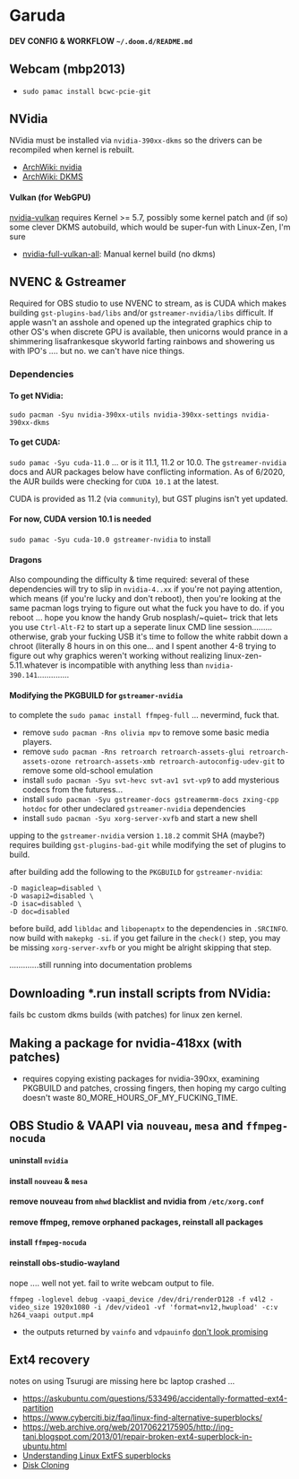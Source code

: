 # Garuda

#### DEV CONFIG & WORKFLOW `~/.doom.d/README.md`

## Webcam (mbp2013)

- `sudo pamac install bcwc-pcie-git`

## NVidia

NVidia must be installed via `nvidia-390xx-dkms` so the drivers can be
recompiled when kernel is rebuilt.

- [ArchWiki: nvidia](https://wiki.archlinux.org/index.php/NVIDIA#Installation)
- [ArchWiki: DKMS](https://wiki.archlinux.org/index.php/Dynamic_Kernel_Module_Support)

#### Vulkan (for WebGPU)

[nvidia-vulkan](https://aur.archlinux.org/packages/nvidia-vulkan) requires
Kernel >= 5.7, possibly some kernel patch and (if so) some clever DKMS
autobuild, which would be super-fun with Linux-Zen, I'm sure

- [nvidia-full-vulkan-all](https://aur.archlinux.org/packages/nvidia-full-vulkan-all):
  Manual kernel build (no dkms)

## NVENC & Gstreamer

Required for OBS studio to use NVENC to stream, as is CUDA which makes building
`gst-plugins-bad/libs` and/or `gstreamer-nvidia/libs` difficult. If apple wasn't
an asshole and opened up the integrated graphics chip to other OS's when
discrete GPU is available, then unicorns would prance in a shimmering
lisafrankesque skyworld farting rainbows and showering us with IPO's .... but
no. we can't have nice things.

### Dependencies

#### To get NVidia: 

`sudo pacman -Syu nvidia-390xx-utils nvidia-390xx-settings nvidia-390xx-dkms`

#### To get CUDA: 

`sudo pamac -Syu cuda-11.0` ... or is it 11.1, 11.2 or 10.0. The
`gstreamer-nvidia` docs and AUR packages below have conflicting information. As
of 6/2020, the AUR builds were checking for `CUDA 10.1` at the latest.

CUDA is provided as 11.2 (via `community`), but GST plugins isn't yet updated.

#### For now, CUDA version 10.1 is needed

`sudo pamac -Syu cuda-10.0 gstreamer-nvidia` to install 

#### Dragons

Also compounding the difficulty & time required: several of these dependencies
will try to slip in `nvidia-4..xx` if you're not paying attention, which means
(if you're lucky and don't reboot), then you're looking at the same pacman logs
trying to figure out what the fuck you have to do. if you reboot ... hope you
know the handy Grub nosplash/~quiet~ trick that lets you use `Ctrl-Alt-F2` to
start up a seperate linux CMD line session......... otherwise, grab your fucking
USB it's time to follow the white rabbit down a chroot (literally 8 hours in on
this one... and I spent another 4-8 trying to figure out why graphics weren't
working without realizing linux-zen-5.11.whatever is incompatible with anything
less than `nvidia-390.141`..............

#### Modifying the PKGBUILD for `gstreamer-nvidia`

to complete the `sudo pamac install ffmpeg-full` ... nevermind, fuck that.

- remove `sudo pacman -Rns olivia mpv` to remove some basic media players.
- remove `sudo pacman -Rns retroarch retroarch-assets-glui retroarch-assets-ozone retroarch-assets-xmb retroarch-autoconfig-udev-git` to remove some old-school emulation
- install `sudo pacman -Syu svt-hevc svt-av1 svt-vp9` to add mysterious codecs from the futuress...
- install `sudo pacman -Syu gstreamer-docs gstreamermm-docs zxing-cpp hotdoc` for other undeclared `gstreamer-nvidia` dependencies
- install `sudo pacman -Syu xorg-server-xvfb` and start a new shell

upping to the `gstreamer-nvidia` version `1.18.2` commit SHA (maybe?) requires building `gst-plugins-bad-git` while modifying the set of plugins to build. 

after building add the following to the `PKGBUILD` for `gstreamer-nvidia`:

```
-D magicleap=disabled \ 
-D wasapi2=disabled \
-D isac=disabled \
-D doc=disabled
```

before build, add `libldac` and `libopenaptx` to the dependencies in `.SRCINFO`.
now build with `makepkg -si`. if you get failure in the `check()` step, you may be missing `xorg-server-xvfb` or you might be alright skipping that step. 

.............still running into documentation problems

## Downloading *.run install scripts from NVidia:

fails bc custom dkms builds (with patches) for linux zen kernel.

## Making a package for nvidia-418xx (with patches)

- requires copying existing packages for nvidia-390xx, examining PKGBUILD and
  patches, crossing fingers, then hoping my cargo culting doesn't waste 80_MORE_HOURS_OF_MY_FUCKING_TIME.


## OBS Studio & VAAPI via `nouveau`, `mesa` and `ffmpeg-nocuda`

#### uninstall `nvidia`

#### install `nouveau` & `mesa`

#### remove nouveau from `mhwd` blacklist and nvidia from `/etc/xorg.conf`

#### remove ffmpeg, remove orphaned packages, reinstall all packages

#### install `ffmpeg-nocuda`

#### reinstall obs-studio-wayland

nope .... well not yet. fail to write webcam output to file.

```
ffmpeg -loglevel debug -vaapi_device /dev/dri/renderD128 -f v4l2 -video_size 1920x1080 -i /dev/video1 -vf 'format=nv12,hwupload' -c:v h264_vaapi output.mp4
```

- the outputs returned by `vainfo` and `vdpauinfo` [don't look promising](https://video.stackexchange.com/questions/26464/amd-support-for-ffmpeg-cant-get-my-dedicated-gpu-to-work)

#### 




## Ext4 recovery

notes on using Tsurugi are missing here bc laptop crashed ... 

- https://askubuntu.com/questions/533496/accidentally-formatted-ext4-partition
- https://www.cyberciti.biz/faq/linux-find-alternative-superblocks/
- https://web.archive.org/web/20170622175905/http://ing-tani.blogspot.com/2013/01/repair-broken-ext4-superblock-in-ubuntu.html
- [Understanding Linux ExtFS superblocks](https://www.cyberciti.biz/tips/understanding-unixlinux-filesystem-superblock.html)
- [Disk Cloning](https://wiki.archlinux.org/index.php/disk_cloning#Using_e2image)
